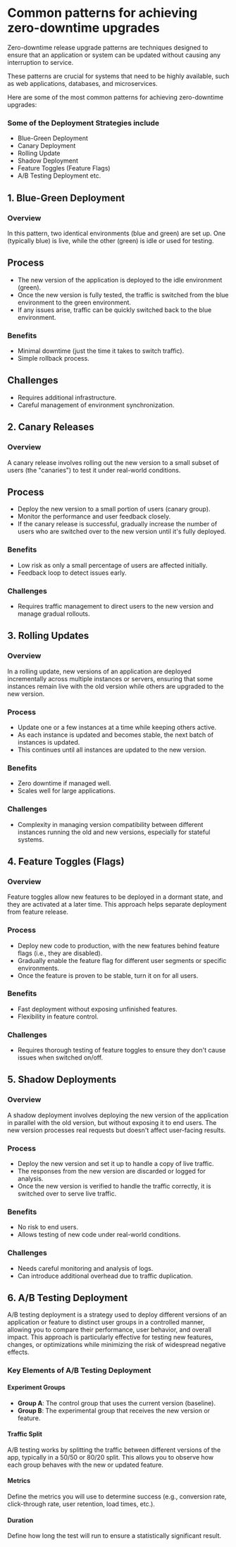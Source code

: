 # Common patterns for achieving zero-downtime upgrades

Zero-downtime release upgrade patterns are techniques designed to ensure that an application or system can be 
updated without causing any interruption to service. 

These patterns are crucial for systems that need to be highly available, such as web applications, databases, and microservices. 

Here are some of the most common patterns for achieving zero-downtime upgrades:

### Some of the Deployment Strategies include

- Blue-Green Deployment
- Canary Deployment
- Rolling Update
- Shadow Deployment
- Feature Toggles (Feature Flags)
- A/B Testing Deployment etc.

## 1. Blue-Green Deployment

### Overview
In this pattern, two identical environments (blue and green) are set up. One (typically blue) is live, while the other (green) is idle or used for testing.

## Process
- The new version of the application is deployed to the idle environment (green).
- Once the new version is fully tested, the traffic is switched from the blue environment to the green environment.
- If any issues arise, traffic can be quickly switched back to the blue environment.

### Benefits
- Minimal downtime (just the time it takes to switch traffic).
- Simple rollback process.

## Challenges
- Requires additional infrastructure.
- Careful management of environment synchronization.

## 2. Canary Releases

### Overview
A canary release involves rolling out the new version to a small subset of users (the "canaries") to test it under real-world conditions.

## Process
- Deploy the new version to a small portion of users (canary group).
- Monitor the performance and user feedback closely.
- If the canary release is successful, gradually increase the number of users who are switched over to the new version until it's fully deployed.

### Benefits
- Low risk as only a small percentage of users are affected initially.
- Feedback loop to detect issues early.

### Challenges
- Requires traffic management to direct users to the new version and manage gradual rollouts.

## 3. Rolling Updates

### Overview
In a rolling update, new versions of an application are deployed incrementally across multiple instances or servers, ensuring that some instances remain live with the old version while others are upgraded to the new version.

### Process
- Update one or a few instances at a time while keeping others active.
- As each instance is updated and becomes stable, the next batch of instances is updated.
- This continues until all instances are updated to the new version.

### Benefits
- Zero downtime if managed well.
- Scales well for large applications.

### Challenges
- Complexity in managing version compatibility between different instances running the old and new versions, especially for stateful systems.

## 4. Feature Toggles (Flags)

### Overview
Feature toggles allow new features to be deployed in a dormant state, and they are activated at a later time. This approach helps separate deployment from feature release.

### Process
- Deploy new code to production, with the new features behind feature flags (i.e., they are disabled).
- Gradually enable the feature flag for different user segments or specific environments.
- Once the feature is proven to be stable, turn it on for all users.

### Benefits
- Fast deployment without exposing unfinished features.
- Flexibility in feature control.

### Challenges
- Requires thorough testing of feature toggles to ensure they don't cause issues when switched on/off.

## 5. Shadow Deployments

### Overview
A shadow deployment involves deploying the new version of the application in parallel with the old version, but without exposing it to end users. The new version processes real requests but doesn't affect user-facing results.

### Process
- Deploy the new version and set it up to handle a copy of live traffic.
- The responses from the new version are discarded or logged for analysis.
- Once the new version is verified to handle the traffic correctly, it is switched over to serve live traffic.

### Benefits
- No risk to end users.
- Allows testing of new code under real-world conditions.

### Challenges
- Needs careful monitoring and analysis of logs.
- Can introduce additional overhead due to traffic duplication.


## 6. A/B Testing Deployment

A/B testing deployment is a strategy used to deploy different versions of an application or feature to distinct user groups in a controlled manner, allowing you to compare their performance, user behavior, and overall impact. This approach is particularly effective for testing new features, changes, or optimizations while minimizing the risk of widespread negative effects.

### Key Elements of A/B Testing Deployment

#### Experiment Groups
- **Group A**: The control group that uses the current version (baseline).
- **Group B**: The experimental group that receives the new version or feature.

#### Traffic Split
A/B testing works by splitting the traffic between different versions of the app, typically in a 50/50 or 80/20 split. This allows you to observe how each group behaves with the new or updated feature.

#### Metrics
Define the metrics you will use to determine success (e.g., conversion rate, click-through rate, user retention, load times, etc.).

#### Duration
Define how long the test will run to ensure a statistically significant result.

